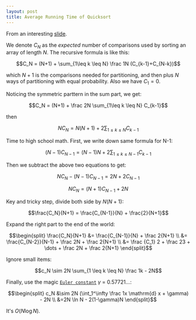 ```yaml
---
layout: post
title: Average Running Time of Quicksort
---
```


From an interesting [slide](http://aofa.cs.princeton.edu/lectures/lectures13/AA01-AofA.pdf).

We denote $C_N$ as the *expected* number of comparisons used by sorting an array of length $N$.
The recursive formula is like this:

$$C_N = (N+1) + \sum_{1\leq k \leq N} \frac 1N (C_{k-1}+C_{N-k})$$

which $N+1$ is the comparisons needed for partitioning, 
and then plus $N$ ways of partitioning with equal probability.
Also we have $C_1 = 0$.

Noticing the symmetric parttern in the sum part, we get:

$$C_N = (N+1) + \frac 2N \sum_{1\leq k \leq N} C_{k-1}$$

then

$$NC_N = N(N+1) + 2 \sum_{1\leq k \leq N} C_{k-1}$$

Time to high school math. First, we write down same formula for N-1:

$$(N-1)C_{N-1} = (N-1)N + 2 \sum_{1\leq k \leq N-1} C_{k-1}$$

Then we subtract the above two equations to get:

$$NC_N - (N-1)C_{N-1} = 2N + 2C_{N-1}$$

$$NC_N = (N+1)C_{N-1} + 2N$$

Key and tricky step, divide both side by $N(N+1)$:

$$\frac{C_N}{N+1} = \frac{C_{N-1}}{N} + \frac{2}{N+1}$$

Expand the right part to the end of the world:

$$\begin{split}
\frac{C_N}{N+1} &= \frac{C_{N-1}}{N} + \frac 2{N+1} \\
&= \frac{C_{N-2}}{N-1} + \frac 2N + \frac 2{N+1} \\
&= \frac {C_1} 2 + \frac 23 + \dots + \frac 2N + \frac 2{N+1}
\end{split}$$

Ignore small items:

$$c_N \sim 2N \sum_{1 \leq k \leq N} \frac 1k - 2N$$

Finally, use the magic [`Euler constant`](http://en.wikipedia.org/wiki/Euler%E2%80%93Mascheroni_constant) $\gamma$ = 0.57721...:

$$\begin{split}
c_N &\sim 2N (\int_1^\infty \frac 1x \mathrm{d} x + \gamma) - 2N \\
&=2N \ln N - 2(1-\gamma)N
\end{split}$$

It's $O(N \log N)$.
